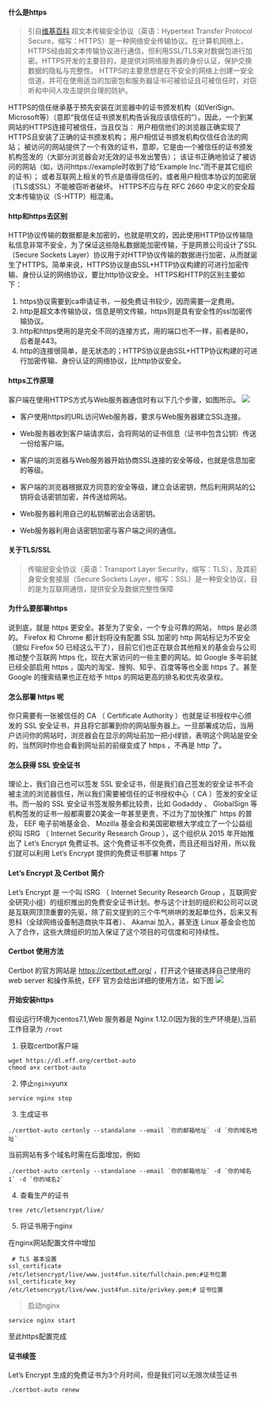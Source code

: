 #### 什么是https
> 引自[维基百科](http://www.tuicool.com/articles/6NJVVvq)
超文本传输安全协议（英语：Hypertext Transfer Protocol Secure，缩写：HTTPS）是一种网络安全传输协议。在计算机网络上，HTTPS经由超文本传输协议进行通信，但利用SSL/TLS来对数据包进行加密。HTTPS开发的主要目的，是提供对网络服务器的身份认证，保护交换数据的隐私与完整性。
HTTPS的主要思想是在不安全的网络上创建一安全信道，并可在使用适当的加密包和服务器证书可被验证且可被信任时，对窃听和中间人攻击提供合理的防护。

HTTPS的信任继承基于预先安装在浏览器中的证书颁发机构（如VeriSign、Microsoft等）（意即“我信任证书颁发机构告诉我应该信任的”）。因此，一个到某网站的HTTPS连接可被信任，当且仅当：
用户相信他们的浏览器正确实现了HTTPS且安装了正确的证书颁发机构；
用户相信证书颁发机构仅信任合法的网站；
被访问的网站提供了一个有效的证书，意即，它是由一个被信任的证书颁发机构签发的（大部分浏览器会对无效的证书发出警告）；
该证书正确地验证了被访问的网站（如，访问https://example时收到了给“Example Inc.”而不是其它组织的证书）；
或者互联网上相关的节点是值得信任的，或者用户相信本协议的加密层（TLS或SSL）不能被窃听者破坏。
HTTPS不应与在 RFC 2660 中定义的安全超文本传输协议（S-HTTP）相混淆。

#### http和https去区别

HTTP协议传输的数据都是未加密的，也就是明文的，因此使用HTTP协议传输隐私信息非常不安全，为了保证这些隐私数据能加密传输，于是网景公司设计了SSL（Secure Sockets Layer）协议用于对HTTP协议传输的数据进行加密，从而就诞生了HTTPS。简单来说，HTTPS协议是由SSL+HTTP协议构建的可进行加密传输、身份认证的网络协议，要比http协议安全。
HTTPS和HTTP的区别主要如下：

1. https协议需要到ca申请证书，一般免费证书较少，因而需要一定费用。
2. http是超文本传输协议，信息是明文传输，https则是具有安全性的ssl加密传输协议。
3. http和https使用的是完全不同的连接方式，用的端口也不一样，前者是80，后者是443。
4. http的连接很简单，是无状态的；HTTPS协议是由SSL+HTTP协议构建的可进行加密传输、身份认证的网络协议，比http协议安全。

#### https工作原理


客户端在使用HTTPS方式与Web服务器通信时有以下几个步骤，如图所示。
![](https://ws1.sinaimg.cn/large/6aedb651gy1fhckb2syzfj20pr0k5aao.jpg)

- 客户使用https的URL访问Web服务器，要求与Web服务器建立SSL连接。

- Web服务器收到客户端请求后，会将网站的证书信息（证书中包含公钥）传送一份给客户端。

- 客户端的浏览器与Web服务器开始协商SSL连接的安全等级，也就是信息加密的等级。

- 客户端的浏览器根据双方同意的安全等级，建立会话密钥，然后利用网站的公钥将会话密钥加密，并传送给网站。

- Web服务器利用自己的私钥解密出会话密钥。

- Web服务器利用会话密钥加密与客户端之间的通信。

#### 关于TLS/SSL

> 传输层安全协议（英语：Transport Layer Security，缩写：TLS），及其前身安全套接层（Secure Sockets Layer，缩写：SSL）是一种安全协议，目的是为互联网通信，提供安全及数据完整性保障


#### 为什么要部署https

说到底，就是 https 更安全。甚至为了安全，一个专业可靠的网站， https 是必须的。 Firefox 和 Chrome 都计划将没有配置 SSL 加密的 http 网站标记为不安全（貌似 Firefox 50 已经这么干了），目前它们也正在联合其他相关的基金会与公司推动整个互联网 https 化，现在大家访问的一些主要的网站。如 Google 多年前就已经全部启用 https ，国内的淘宝、搜狗、知乎、百度等等也全面 https 了。甚至 Google 的搜索结果也正在给予 https 的网站更高的排名和优先收录权。


#### 怎么部署 https 呢

你只需要有一张被信任的 CA （ Certificate Authority ）也就是证书授权中心颁发的 SSL 安全证书，并且将它部署到你的网站服务器上。一旦部署成功后，当用户访问你的网站时，浏览器会在显示的网址前加一把小绿锁，表明这个网站是安全的，当然同时你也会看到网址前的前缀变成了 https ，不再是 http 了。


#### 怎么获得 SSL 安全证书

理论上，我们自己也可以签发 SSL 安全证书，但是我们自己签发的安全证书不会被主流的浏览器信任，所以我们需要被信任的证书授权中心（ CA ）签发的安全证书。而一般的 SSL 安全证书签发服务都比较贵，比如 Godaddy 、 GlobalSign 等机构签发的证书一般都需要20美金一年甚至更贵，不过为了加快推广 https 的普及， EEF 电子前哨基金会、 Mozilla 基金会和美国密歇根大学成立了一个公益组织叫 ISRG （ Internet Security Research Group ），这个组织从 2015 年开始推出了 Let’s Encrypt 免费证书。这个免费证书不仅免费，而且还相当好用，所以我们就可以利用 Let’s Encrypt 提供的免费证书部署 https 了

####  Let’s Encrypt 及 Certbot 简介

 Let’s Encrypt 是 一个叫 ISRG （ Internet Security Research Group ，互联网安全研究小组）的组织推出的免费安全证书计划。参与这个计划的组织和公司可以说是互联网顶顶重要的先驱，除了前文提到的三个牛气哄哄的发起单位外，后来又有思科（全球网络设备制造商执牛耳者）、 Akamai 加入，甚至连 Linux 基金会也加入了合作，这些大牌组织的加入保证了这个项目的可信度和可持续性。


#### Certbot 使用方法

Certbot 的官方网站是 https://certbot.eff.org/ ，打开这个链接选择自己使用的 web server 和操作系统，EFF 官方会给出详细的使用方法，如下图
![](https://ws1.sinaimg.cn/large/6aedb651gy1fhckotqlhhj20t10jsgmq.jpg)

#### 开始安装https

假设运行环境为centos7.1,Web 服务器是 Nginx 1.12.0(因为我的生产环境是),当前工作目录为 `/root`

1. 获取certbot客户端
```
wget https://dl.eff.org/certbot-auto
chmod a+x certbot-auto
```

2. 停止`nginx`yunx
```
service nginx stop
```

3. 生成证书
```
./certbot-auto certonly --standalone --email `你的邮箱地址` -d `你的域名地址`
```
当前网站有多个域名时需在后面增加，例如
```
./certbot-auto certonly --standalone --email `你的邮箱地址` -d `你的域名1` -d `你的域名2`
```

4. 查看生产的证书
```
tree /etc/letsencrypt/live/
```
5. 将证书用于nginx

在nginx网站配置文件中增加

```
 # TLS 基本设置
ssl_certificate /etc/letsencrypt/live/www.just4fun.site/fullchain.pem;#证书位置
ssl_certificate_key /etc/letsencrypt/live/www.just4fun.site/privkey.pem;# 证书位置
```
> 启动nginx
```
service nginx start
```

至此https配置完成


#### 证书续签
Let’s Encrypt 生成的免费证书为3个月时间，但是我们可以无限次续签证书

```
./certbot-auto renew 
```